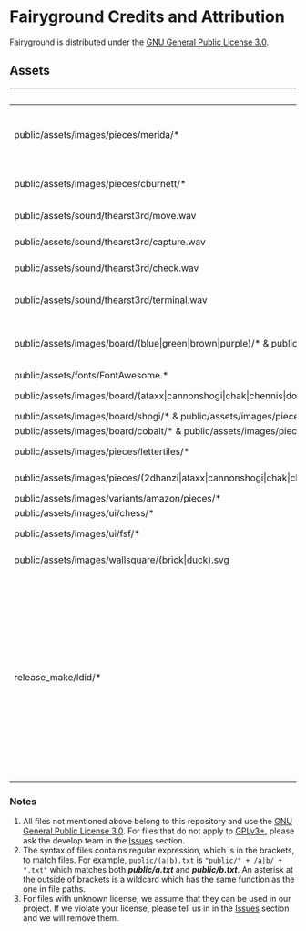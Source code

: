 # Fairyground Credits and Attribution

Fairyground is distributed under the [GNU General Public License 3.0](LICENSE).

## Assets

Files | Source | Author | License | Notes
--- | --- | --- | --- | ---
public/assets/images/pieces/merida/* | The [lila](https://github.com/ornicar/lila/tree/master/public/piece/merida) repository, the [pychess-variants](https://github.com/gbtami/pychess-variants/tree/master/static/images/pieces/merida) repository, [ffish-test](https://github.com/thearst3rd/ffish-test) | Armando Hernandez Marroquin | [GPLv2+], see [lila's COPYING.md](https://github.com/ornicar/lila/blob/master/COPYING.md) |
public/assets/images/pieces/cburnett/* | [wikimedia commons](https://commons.wikimedia.org/wiki/Category:SVG_chess_pieces) | various authors, main author cburnett | [CC BY-SA 3.0] |
public/assets/sound/thearst3rd/move.wav | [ffish-test](https://github.com/thearst3rd/ffish-test) | [Terry Hearst](https://github.com/thearst3rd) | [CC0] (Public Domain)
public/assets/sound/thearst3rd/capture.wav | [ffish-test](https://github.com/thearst3rd/ffish-test) | [Terry Hearst](https://github.com/thearst3rd) | [CC0] (Public Domain)
public/assets/sound/thearst3rd/check.wav | ["Notification 1_1"](https://freesound.org/people/Joao_Janz/sounds/478502/) on freesound.org | [Joao_Janz](https://freesound.org/people/Joao_Janz/) | [CC BY-NC 3.0]
public/assets/sound/thearst3rd/terminal.wav | ["Chord Alert Notification"](https://freesound.org/people/graham_makes/sounds/457518/) on freesound.org | [graham_makes](https://freesound.org/people/graham_makes/) | [CC BY 3.0]
public/assets/images/board/(blue\|green\|brown\|purple)/* & public/assets/chessground.css | [chessground-examples](https://github.com/ornicar/chessground-examples) and [pychess-variants](https://github.com/gbtami/pychess-variants) | Lichess contributors and pychess-variants contributors (???) | [GPLv3+] |
public/assets/fonts/FontAwesome.* | [Font Awesome](https://github.com/FortAwesome/Font-Awesome) | [fontawesome.com](https://fontawesome.com) | See [LICENSE](https://fontawesome.dashgame.com/#license) |
public/assets/images/board/(ataxx\|cannonshogi\|chak\|chennis\|dobutsu\|gorogoro\|ic\|janggi\|makruk\|minishogi\|minixiangqi\|sittuyin\|torishogi\|xiangqi)/* | [pychess-variants](https://github.com/gbtami/pychess-variants) | pychess-variants contributors (???) | [GPLv3+] |
public/assets/images/board/shogi/* & public/assets/images/pieces/portella2kanji/* | [Lishogi](https://lishogi.org) | (Unknown) | (Unknown) |
public/assets/images/board/cobalt/* & public/assets/images/pieces/meridaletters/* & public/assets/images/pieces/cburnettletters/* | [dpldgr](https://github.com/dpldgr) | [dpldgr](https://github.com/dpldgr) | [GPLv3+] |
public/assets/images/pieces/lettertiles/* | [dpldgr](https://github.com/dpldgr) | [dpldgr](https://github.com/dpldgr) | [CC BY-SA 4.0] |
public/assets/images/pieces/(2dhanzi\|ataxx\|cannonshogi\|chak\|chennis\|dobutsu\|empire\|janggi\|khans\|kyoto\|makruk\|mansindam\|orda\|ordamirror\|ordavsempire\|seirawan\|shinobi\|shinobiplus\|sittuyin\|spartan\|synochess\|torishogi\|wikim)/* | [pychess-variants](https://github.com/gbtami/pychess-variants) | pychess-variants contributors (???) | [GPLv3+] |
public/assets/images/variants/amazon/pieces/* | [dpldgr](https://github.com/dpldgr) | [dpldgr](https://github.com/dpldgr) | [GPLv3+] |
public/assets/images/ui/chess/* | [Google Images](https://www.google.com/search/about-this-image?img=H4sIAAAAAAAA_wEYAOf_ChYIsbjLrorepu3XARD3yb7l5vWSjskBdRUZMxgAAAA%3D&q=https://abcnews.go.com/International/russian-chess-player-accused-poison-plot-championship/story?id%3D112702831&ctx=iv&hl=en&sa=X&ved=2ahUKEwiM9I-OybiJAxUUnIQIHTN8EeIQg4ILegQIABAS) | (Unknown) | (Unknown) |
public/assets/images/ui/fsf/* | [fairy-stockfish.github.io](https://github.com/fairy-stockfish/fairy-stockfish.github.io/issues/5) | [Fabian Fichter](https://github.com/ianfab) | [CC BY-NC-SA 4.0] |
public/assets/images/wallsquare/(brick\|duck).svg | [pychess-variants](https://github.com/gbtami/pychess-variants) | pychess-variants contributors (???) | [GPLv3+] |
release_make/ldid/* | [Link Identity Editor Release](https://github.com/ProcursusTeam/ldid/releases) | [ProcursusTeam](https://github.com/ProcursusTeam) | [AGPLv3+] | Source code is not changed. Only used in the build process of this project. Files are not transferred to end users when accessing the webpage online or downloading the offline application.

[CC BY-NC-SA 4.0]: https://creativecommons.org/licenses/by-nc-sa/4.0/
[CC BY-SA 4.0]: https://creativecommons.org/licenses/by-sa/4.0/
[CC0]: https://creativecommons.org/share-your-work/public-domain/cc0/
[CC BY-NC 3.0]: https://creativecommons.org/licenses/by-nc/3.0/
[CC BY-SA 3.0]: https://creativecommons.org/licenses/by-sa/3.0/
[CC BY 3.0]: https://creativecommons.org/licenses/by/3.0/
[GPLv2+]: https://www.gnu.org/licenses/gpl-2.0.txt
[GPLv3+]: https://www.gnu.org/licenses/gpl-3.0.txt
[AGPLv3+]: https://www.gnu.org/licenses/agpl-3.0.txt

### Notes

1. All files not mentioned above belong to this repository and use the [GNU General Public License 3.0](LICENSE). For files that do not apply to [GPLv3+], please ask the develop team in the [Issues](https://github.com/ianfab/fairyground/issues) section.
2. The syntax of files contains regular expression, which is in the brackets, to match files. For example, `public/(a|b).txt` is `"public/" + /a|b/ + ".txt"` which matches both _**public/a.txt**_ and _**public/b.txt**_. An asterisk at the outside of brackets is a wildcard which has the same function as the one in file paths.
3. For files with unknown license, we assume that they can be used in our project. If we violate your license, please tell us in in the [Issues](https://github.com/ianfab/fairyground/issues) section and we will remove them.
